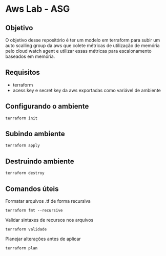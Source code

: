 # Aws Lab - ASG

## Objetivo

O objetivo desse repositório é ter um modelo em terraform para subir um auto scalling group da aws que colete métricas de utilização de memória pelo cloud watch agent e utilizar essas métricas para escalonamento baseados em memória.

## Requisitos

- terraform
- acess key e secret key da aws exportadas como variável de ambiente

## Configurando o ambiente

    terraform init

## Subindo ambiente

    terraform apply

## Destruindo ambiente

    terraform destroy

## Comandos úteis

Formatar arquivos .tf de forma recursiva

    terraform fmt --recursive

Validar sintaxes de recursos nos arquivos

    terraform validade

Planejar alterações antes de aplicar

    terraform plan
